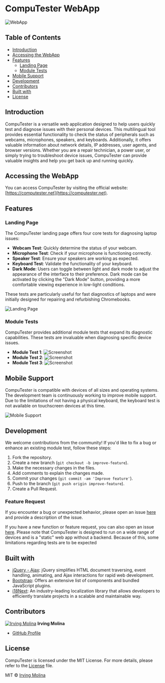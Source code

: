 # CompuTester WebApp

![WebApp](https://computester.net/assets/images/app_demo_screenshot.png)

## Table of Contents

- [Introduction](#introduction)
- [Accessing the WebApp](#accessing-the-webapp)
- [Features](#features)
  - [Landing Page](#landing-page)
  - [Module Tests](#module-tests)
- [Mobile Support](#mobile-support)
- [Development](#development)
- [Contributors](#contributors)
- [Built with](#built-with)
- [License](#license)

## Introduction

CompuTester is a versatile web application designed to help users quickly test and diagnose issues with their personal devices. This multilingual tool provides essential functionality to check the status of peripherals such as webcams, microphones, speakers, and keyboards. Additionally, it offers valuable information about network details, IP addresses, user agents, and browser versions. Whether you are a repair technician, a power user, or simply trying to troubleshoot device issues, CompuTester can provide valuable insights and help you get back up and running quickly.

## Accessing the WebApp

You can access CompuTester by visiting the official website: [https://computester.net](https://computester.net).

## Features

### Landing Page

The CompuTester landing page offers four core tests for diagnosing laptop issues:

- **Webcam Test**: Quickly determine the status of your webcam.
- **Microphone Test**: Check if your microphone is functioning correctly.
- **Speaker Test**: Ensure your speakers are working as expected.
- **Keyboard Test**: Validate the functionality of your keyboard.
- **Dark Mode**: Users can toggle between light and dark mode to adjust the appearance of the interface to their preference. Dark mode can be activated by clicking the "Dark Mode" button, providing a more comfortable viewing experience in low-light conditions.

These tests are particularly useful for fast diagnostics of laptops and were initially designed for repairing and refurbishing Chromebooks.

![Landing Page](https://computester.net/assets/images/app_main_screenshot.png)

### Module Tests

CompuTester provides additional module tests that expand its diagnostic capabilities. These tests are invaluable when diagnosing specific device issues.

- **Module Test 1**: ![Screenshot](https://computester.net/assets/images/app_test1_screenshot.png)
- **Module Test 2**: ![Screenshot](https://computester.net/assets/images/app_test2_screenshot.png)
- **Module Test 3**: ![Screenshot](https://computester.net/assets/images/app_test3_screenshot.png)

## Mobile Support

CompuTester is compatible with devices of all sizes and operating systems. The development team is continuously working to improve mobile support. Due to the limitations of not having a physical keyboard, the keyboard test is not available on touchscreen devices at this time.

![Mobile Support](https://computester.net/assets/images/mobile_screenshot.png)

## Development

We welcome contributions from the community! If you'd like to fix a bug or enhance an existing module test, follow these steps:

1. Fork the repository.
2. Create a new branch (`git checkout -b improve-feature`).
3. Make the necessary changes in the files.
4. Add comments to explain the changes made.
5. Commit your changes (`git commit -am 'Improve feature'`).
6. Push to the branch (`git push origin improve-feature`).
7. Create a Pull Request.

### Feature Request

If you encounter a bug or unexpected behavior, please open an issue [here](https://github.com/irvMol/compuTester/issues/new) and provide a description of the issue.

If you have a new function or feature request, you can also open an issue [here](https://github.com/irvMol/compuTester/issues/new). Please note that CompuTester is designed to run on a wide range of devices and is a "static" web app without a backend. Because of this, some limitations regarding tests are to be expected

## Built with

- [jQuery - Ajax](http://www.w3schools.com/jquery/jquery_ref_ajax.asp): jQuery simplifies HTML document traversing, event handling, animating, and Ajax interactions for rapid web development.
- [Bootstrap](http://getbootstrap.com/): Offers an extensive list of components and bundled JavaScript plugins.
- [i18Next](https://www.i18next.com/): An industry-leading localization library that allows developers to efficiently translate projects in a scalable and maintainable way.

## Contributors

[![Irving Molina](https://github.com/irvMol.png?size=75)](https://github.com/irvMol)
**Irving Molina**

- [GitHub Profile](https://github.com/irvMol)

## License

CompuTester is licensed under the MIT License. For more details, please refer to the [License](https://github.com/irvMol/compuTester/blob/main/LICENSE.md) file.

MIT © [Irving Molina](https://github.com/irvMol/compuTester/blob/main/LICENSE.md)
